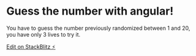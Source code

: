 # Guess the number with angular!

You have to guess the number previously randomized between 1 and 20, you have only 3 lives to try it.

[Edit on StackBlitz ⚡️](https://stackblitz.com/edit/angular-ivy-wmhbtj)
